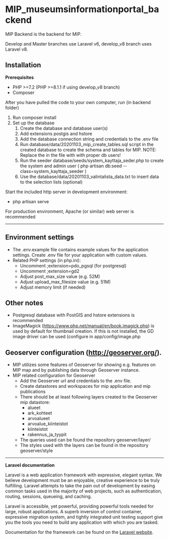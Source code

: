 # MIP_museumsinformationportal_backend

MIP Backend is the backend for MIP.

Develop and Master branches use Laravel v6, develop_v8 branch uses Laravel v8.

## Installation

**Prerequisites**
- PHP >=7.2 (PHP >=8.1.1 if using develop_v8 branch)
- Composer


After you have pulled the code to your own computer, run (in backend folder)

1. Run composer install
2. Set up the database
    1. Create the database and database user(s)
    2. Add extensions postgis and hstore
    3. Add the database connection string and credentials to the .env file
    4. Run database/data/20201103_mip_create_tables.sql script in the created database to create the schema and tables for MIP. NOTE: Replace the <user> in the file with with proper db users!
    5. Run the seeder database/seeds/system_kayttaja_seder.php to create the system and admin user ( php artisan db:seed --class=system_kayttaja_seeder )
    6. Use the database/data/20201103_valintalista_data.txt to insert data to the selection lists (optional)

Start the included http server in development environment:
* php artisan serve


For production environment, Apache (or similar) web server is recommended

---

## Environment settings

* The .env.example file contains example values for the application settings. Create .env file for your application with custom values.
* Related PHP settings (in php.ini):
    * Uncomment ;extension=pdo_pgsql (for postgresql)
    * Uncomment ;extension=gd2
    * Adjust post_max_size value (e.g. 52M)
    * Adjust upload_max_filesize value (e.g. 51M)
    * Adjust memory limit (if needed)


## Other notes

* Postgresql database with PostGIS and hstore extensions is recommended
* ImageMagick (https://www.php.net/manual/en/book.imagick.php) is used by default for thumbnail creation. If this is not installed, the GD image driver can be used (configure in app/config/image.php


## Geoserver configuration (http://geoserver.org/).

* MIP utilizes some features of Geoserver for showing e.g. features on MIP map and by publishing data through Geoserver instance.
* MIP related configuration for Geoserver
    * Add the Geoserver url and credentials to the .env file.
    * Create datastores and workspaces for mip application and mip publications
    * There should be at least following layers created to the Geoserver mip datastore:
        * alueet
        * ark_kohteet
        * arvoalueet
        * arvoalue_kiinteistot
        * kiinteistot
        * rakennus_ja_tyypit
    * The queries used can be found the repository geoserver/layer/
    * The styles used with the layers can be found in the repository geoserver/style


---

**Laravel documentation**

Laravel is a web application framework with expressive, elegant syntax. We believe development must be an enjoyable, creative experience to be truly fulfilling. Laravel attempts to take the pain out of development by easing common tasks used in the majority of web projects, such as authentication, routing, sessions, queueing, and caching.

Laravel is accessible, yet powerful, providing powerful tools needed for large, robust applications. A superb inversion of control container, expressive migration system, and tightly integrated unit testing support give you the tools you need to build any application with which you are tasked.

Documentation for the framework can be found on the [Laravel website](http://laravel.com/docs).
